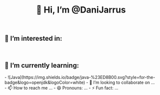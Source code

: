 <center><h1>👋 Hi, I’m @DaniJarrus</h1></center>
<br>
<h2>👀 I’m interested in:</h2>
<br>
<h2>🌱 I’m currently learning:</h2>
- ![Java](https://img.shields.io/badge/java-%23ED8B00.svg?style=for-the-badge&logo=openjdk&logoColor=white)
- 💞️ I’m looking to collaborate on ...
- 📫 How to reach me ...
- 😄 Pronouns: ...
- ⚡ Fun fact: ...

<!---
DaniJarrus/DaniJarrus is a ✨ special ✨ repository because its `README.md` (this file) appears on your GitHub profile.
You can click the Preview link to take a look at your changes.
--->
